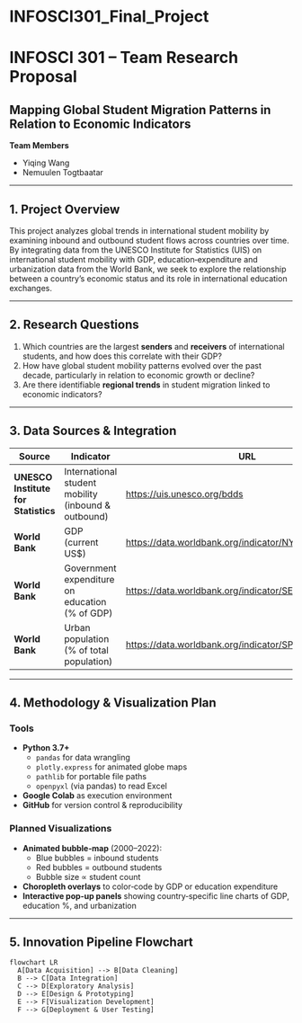 # INFOSCI301_Final_Project

# INFOSCI 301 – Team Research Proposal  
## Mapping Global Student Migration Patterns in Relation to Economic Indicators

**Team Members**  
- Yiqing Wang  
- Nemuulen Togtbaatar  

---

## 1. Project Overview  
This project analyzes global trends in international student mobility by examining inbound and outbound student flows across countries over time. By integrating data from the UNESCO Institute for Statistics (UIS) on international student mobility with GDP, education‐expenditure and urbanization data from the World Bank, we seek to explore the relationship between a country’s economic status and its role in international education exchanges.

---

## 2. Research Questions  
1. Which countries are the largest **senders** and **receivers** of international students, and how does this correlate with their GDP?  
2. How have global student mobility patterns evolved over the past decade, particularly in relation to economic growth or decline?  
3. Are there identifiable **regional trends** in student migration linked to economic indicators?

---

## 3. Data Sources & Integration  

| Source                              | Indicator                                               | URL                                                                                   |
|-------------------------------------|---------------------------------------------------------|---------------------------------------------------------------------------------------|
| **UNESCO Institute for Statistics** | International student mobility (inbound & outbound)     | https://uis.unesco.org/bdds                                                           |
| **World Bank**                      | GDP (current US$)                                       | https://data.worldbank.org/indicator/NY.GDP.MKTP.CD                                   |
| **World Bank**                      | Government expenditure on education (% of GDP)          | https://data.worldbank.org/indicator/SE.XPD.TOTL.GD.ZS                                |
| **World Bank**                      | Urban population (% of total population)                | https://data.worldbank.org/indicator/SP.URB.TOTL.IN.ZS                                |

---

## 4. Methodology & Visualization Plan  

### Tools  
- **Python 3.7+**  
  - `pandas` for data wrangling  
  - `plotly.express` for animated globe maps  
  - `pathlib` for portable file paths  
  - `openpyxl` (via pandas) to read Excel  
- **Google Colab** as execution environment  
- **GitHub** for version control & reproducibility  

### Planned Visualizations  
- **Animated bubble‐map** (2000–2022):  
  - Blue bubbles = inbound students  
  - Red bubbles = outbound students  
  - Bubble size ∝ student count  
- **Choropleth overlays** to color‐code by GDP or education expenditure  
- **Interactive pop‐up panels** showing country‐specific line charts of GDP, education %, and urbanization  

---

## 5. Innovation Pipeline Flowchart  

```mermaid
flowchart LR
  A[Data Acquisition] --> B[Data Cleaning]
  B --> C[Data Integration]
  C --> D[Exploratory Analysis]
  D --> E[Design & Prototyping]
  E --> F[Visualization Development]
  F --> G[Deployment & User Testing]
